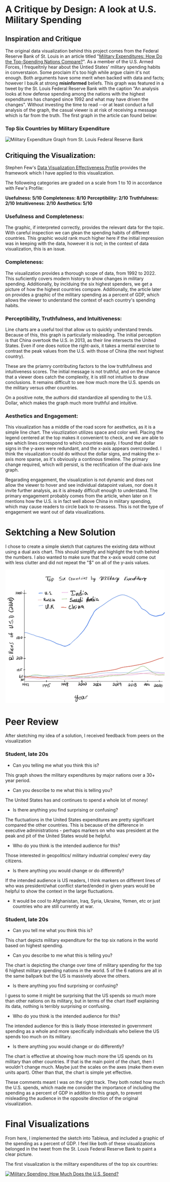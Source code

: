 # A Critique by Design: A look at U.S. Military Spending

## Inspiration and Critique

The original data visualization behind this project comes from the Federal Reserve Bank of St. Louis in an article titled "[Military Expenditures: How Do the Top-Spending Nations Compare?](https://www.stlouisfed.org/on-the-economy/2023/jan/military-expenditures-how-top-spending-nations-compare)". As a member of the U.S. Armed Forces, I frequeltnly hear about the Untied States' military spending habits in converstaion. Some proclaim it's too high while argue claim it's not enough. Both arguments have some merit when backed with data and facts; however I baulk at strong **misinformed** beliefs. This graph was featured in a tweet by the St. Louis Federal Reserve Bank with the caption "An analysis looks at how defense spending among the nations with the highest expenditures has changed since 1992 and what may have driven the changes". Without investing the time to read --or at least conduct a full analysis of the graph, the casual viewer is at risk of receiving a message which is far from the truth. The first graph in the article can found below: 

### Top Six Countries by Military Expenditure

![Military Expenditure Graph from St. Louis Federal Reserve Bank](https://www.stlouisfed.org/-/media/project/frbstl/stlouisfed/blog/2023/jan/ote/blogimage_globaldefense_fig1_010323.png?sc_lang=en&hash=6BD9734407F58F86D4BD456D51B6FF0E)

## Critiquing the Visualization: 

Stephen Few's [Data Visualization Effectiveness Profile](https://www.perceptualedge.com/articles/visual_business_intelligence/data_visualization_effectiveness_profile.pdf) provides the framework which I have applied to this visualization. 

The followeing categories are graded on a scale from 1 to 10 in accordance with Few's Profile:


**Usefulness: 5/10**
**Completeness: 8/10**
**Perceptibility: 2/10**
**Truthfulness: 2/10**
**Intuitiveness: 2/10**
**Aesthetics: 5/10**

### Usefulness and Completeness:
  
The graphic, if interpreted correctly, provides the relevant data for the topic. With careful inspection we can glean the spending habits of different countries. This graphic would rank much higher here if the initial impression was in keeping with the data, however it is not; in the context of data visualization, this is an issue. 

### Completeness:

The visualization provides a thorough scope of data, from 1992 to 2022. This suficiently covers modern history to show changes in military spending. Additionally, by inclduing the six highest spenders, we get a picture of how the highest countries compare. Additionally, the article later on provides a graphic of the military spending as a percent of GDP, which allows the viewer to understand the context of each country's spending habits.

### Perceptibility, Truthfulness, and Intuitiveness:

Line charts are a useful tool that allow us to quickly understand trends. Because of this, this graph is particularly misleading. The initial perception is that China overtook the U.S. in 2013, as their line intersects the United States. Even if one does notice the right-axis, it takes a mental exercise to contrast the peak values from the U.S. with those of China (the next highest country).

These are the priamry contributing factors to the low truthfullness and intuitiveness scores. The initial message is not truthful, and on the chance that a viewer does catch the complexity, it is still not intuitive to draw conclusions. It remains difficult to see how much more the U.S. spends on the military versus other countries. 

On a positive note, the authors did standardize all spending to the U.S. Dollar, which makes the graph much more truthful and intuitive. 

### Aesthetics and Engagement:

This visualization has a middle of the road score for aesthetics, as it is a simple line chart. The visuzlization utilizes space and color well. Placing the legend centered at the top makes it convenient to check, and we are able to see which lines correspond to which countries easily. I found that dollar signs in the y-axes were redundant, and the x-axis appears overcrowded. I think the visualization could do without the dollar signs, and making the x-axis more sparse, as it's obviously a continous timeline. The primary change required, which will persist, is the rectification of the dual-axis line graph. 

Regarading engagement, the visualization is not dynamic and does not allow the viewer to hover and see individual datapoint values, nor does it invite further analysis, as it is already difficult enough to understand. The primary engagement probably comes from the article, when later on it mentions how the U.S. is in fact well above China in military spending, which may cause readers to circle back to re-assess. This is not the type of engagement we want out of data visualizations. 

# Sektching a New Solution

I chose to create a simple sketch that captures the existing data without using a dual axis chart. This should simplify and highlight the truth behind the numbers. I also wanted to make sure that the x-axis would come out with less clutter and did not repeat the "$" on all of the y-axis values. 

![Sketch of new solution](sketch.png)

# Peer Review
After sketching my idea of a solution, I received feedback from peers on the visualization

### Student, late 20s

* Can you telling me what you think this is?

This graph shows the military expenditures by major nations over a 30+ year period. 

* Can you describe to me what this is telling you?

The United States has and continues to spend a whole lot of money!

* Is there anything you find surprising or confusing?

The fluctuations in the United States expenditures are pretty significant compared the other countries. This is because of the difference in executive administrations - perhaps markers on who was president at the peak and pit of the United States would be helpful.

* Who do you think is the intended audience for this?

Those interested in geopolitics/ military industrial complex/ every day citizens.


* Is there anything you would change or do differently?

If the intended audience is US readers, I think markers on different lines of who was president/what conflict started/ended in given years would be helpful to show the context in the large fluctuations. 

* It would be cool to Afghanistan, Iraq, Syria, Ukraine, Yemen, etc or just countries who are still currently at war.

### Student, late 20s

* Can you tell me what you think this is?

This chart depicts military expenditure for the top six nations in the world based on highest spending.

* Can you describe to me what this is telling you?

The chart is depicting the change over time of military spending for the top 6 highest military spending nations in the world. 5 of the 6 nations are all in the same ballpark but the US is massively above the others.

* Is there anything you find surprising or confusing?

I guess to some it might be surprising that the US spends so much more than other nations on its military, but in terms of the chart itself explaining its data, nothing is terribly surprising or confusing.

* Who do you think is the intended audience for this?

The intended audience for this is likely those interested in government spending as a whole and more specifically individuals who believe the US spends too much on its military. 

* Is there anything you would change or do differently?

The chart is effective at showing how much more the US spends on its military than other countries. If that is the main point of the chart, then I wouldn't change much. Maybe just the scales on the axes (make them even units apart). Other than that, the chart is simple yet effective.

These comments meant I was on the right track. They both noted how much the U.S. spends, which made me consider the importance of including the spending as a percent of GDP in addition to this graph, to prevent misleading the audience in the opposite direction of the original visualization. 

# Final Visualizations

From here, I implemented the sketch into Tableua, and included a graphic of the spending as a percent of GDP. I feel like both of these visualizations belonged in the tweet from the St. Louis Federal Reserve Bank to paint a clear picture. 

The first visualization is the military expenditures of the top six countries:

<div class='tableauPlaceholder' id='viz1695167847838' style='position: relative'><noscript><a href='#'><img alt='Military Spending: How Much Does the U.S. Spend? ' src='https:&#47;&#47;public.tableau.com&#47;static&#47;images&#47;Mi&#47;MilExpenditure&#47;Sheet1&#47;1_rss.png' style='border: none' /></a></noscript><object class='tableauViz'  style='display:none;'><param name='host_url' value='https%3A%2F%2Fpublic.tableau.com%2F' /> <param name='embed_code_version' value='3' /> <param name='site_root' value='' /><param name='name' value='MilExpenditure&#47;Sheet1' /><param name='tabs' value='no' /><param name='toolbar' value='yes' /><param name='static_image' value='https:&#47;&#47;public.tableau.com&#47;static&#47;images&#47;Mi&#47;MilExpenditure&#47;Sheet1&#47;1.png' /> <param name='animate_transition' value='yes' /><param name='display_static_image' value='yes' /><param name='display_spinner' value='yes' /><param name='display_overlay' value='yes' /><param name='display_count' value='yes' /><param name='language' value='en-US' />
  <param name='filter' value='publish=yes' />
</object>
</div>
<script type='text/javascript'>
  var divElement = document.getElementById('viz1695167847838');
  var vizElement = divElement.getElementsByTagName('object')[0];
  vizElement.style.width='100%';
  vizElement.style.height=(divElement.offsetWidth*0.75)+'px';
  var scriptElement = document.createElement('script');
  scriptElement.src = 'https://public.tableau.com/javascripts/api/viz_v1.js';
  vizElement.parentNode.insertBefore(scriptElement, vizElement);
</script>
